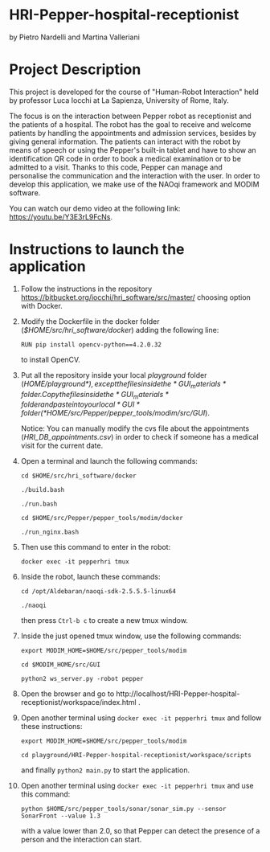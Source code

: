 # HRI-Pepper-hospital-receptionist
by Pietro Nardelli and Martina Valleriani


# Project Description
This project is developed for the course of "Human-Robot Interaction" held by professor Luca Iocchi at La Sapienza, University of Rome, Italy.

The focus is on the interaction between Pepper robot as receptionist and the patients of a hospital. The robot has the goal to receive and welcome patients by handling the appointments and admission services, besides by giving general information. The patients can interact with the robot by means of speech or using the Pepper's built-in tablet and have to show an identification QR code in order to book a medical examination or to be admitted to a visit. Thanks to this code, Pepper can manage and personalise the communication and the interaction with the user.
In order to develop this application, we make use of the NAOqi framework and MODIM software.

You can watch our demo video at the following link: https://youtu.be/Y3E3rL9FcNs.

# Instructions to launch the application
1. Follow the instructions in the repository https://bitbucket.org/iocchi/hri_software/src/master/ choosing option with Docker.

2. Modify the Dockerfile in the docker folder (*$HOME/src/hri_software/docker*) adding the following line:

    `RUN pip install opencv-python==4.2.0.32`
    
   to install OpenCV.

3. Put all the repository inside your local *playground* folder (*$HOME/playground*), except the files inside the *GUI_materials* folder.
   Copy the files inside the *GUI_materials* folder and paste into your local *GUI* folder (*$HOME/src/Pepper/pepper_tools/modim/src/GUI*).

   Notice: You can manually modify the cvs file about the appointments (*HRI_DB_appointments.csv*) in order to check if someone has a medical visit for the current date.
   
4. Open a terminal and launch the following commands:

    `cd $HOME/src/hri_software/docker`
    
    `./build.bash`
    
    `./run.bash`
    
    `cd $HOME/src/Pepper/pepper_tools/modim/docker`
    
    `./run_nginx.bash`
    
5. Then use this command to enter in the robot:
    
    `docker exec -it pepperhri tmux`

6. Inside the robot, launch these commands:
    
    `cd /opt/Aldebaran/naoqi-sdk-2.5.5.5-linux64`
    
    `./naoqi`
    
    then press `Ctrl-b c` to create a new tmux window.

7. Inside the just opened tmux window, use the following commands:
    
    `export MODIM_HOME=$HOME/src/pepper_tools/modim`
    
    `cd $MODIM_HOME/src/GUI`
    
    `python2 ws_server.py -robot pepper`
 
8. Open the browser and go to http://localhost/HRI-Pepper-hospital-receptionist/workspace/index.html .
    
9. Open another terminal using `docker exec -it pepperhri tmux` and follow these instructions:
    
    `export MODIM_HOME=$HOME/src/pepper_tools/modim`
    
    `cd playground/HRI-Pepper-hospital-receptionist/workspace/scripts`
    
    and finally `python2 main.py` to start the application.

10. Open another terminal using `docker exec -it pepperhri tmux` and use this command:
    
    `python $HOME/src/pepper_tools/sonar/sonar_sim.py --sensor SonarFront --value 1.3`
    
    with a value lower than 2.0, so that Pepper can detect the presence of a person and the interaction can start.